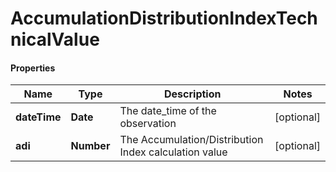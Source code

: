 # AccumulationDistributionIndexTechnicalValue

#### Properties
Name | Type | Description | Notes
------------ | ------------- | ------------- | -------------
**dateTime** | **Date** | The date_time of the observation | [optional] 
**adi** | **Number** | The Accumulation/Distribution Index calculation value | [optional] 



